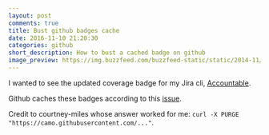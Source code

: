 ```yaml
---
layout: post
comments: true
title: Bust github badges cache
date: 2016-11-10 21:20:30
categories: github
short_description: How to bust a cached badge on github
image_preview: https://img.buzzfeed.com/buzzfeed-static/static/2014-11/26/20/enhanced/webdr10/anigif_enhanced-25333-1417052342-10.gif
---
```

I wanted to see the updated coverage badge for my Jira cli, [Accountable](https://github.com/wohlgejm/accountable).

Github caches these badges according to this [issue](https://github.com/lemurheavy/coveralls-public/issues/116).

Credit to courtney-miles whose answer worked for me: `curl -X PURGE "https://camo.githubusercontent.com/..."`.
